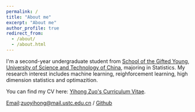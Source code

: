 ```yaml
---
permalink: /
title: "About me"
excerpt: "About me"
author_profile: true
redirect_from: 
  - /about/
  - /about.html
---
```

I'm a second-year undergraduate student from [School of the Gifted Young](https://en.scgy.ustc.edu.cn/), [University of Science and Technology of China](https://en.ustc.edu.cn/), majoring in Statistics. My research interest includes machine learning, reighforcement learning, high dimension statistics and optimazition.

You can find my CV here: [Yihong Zuo's Curriculum Vitae](../assets/Curriculum_Vitae.pdf).

[Email](mailto:zuoyihong@mail.ustc.edu.cn):zuoyihong@mail.ustc.edu.cn / [Github](https://github.com/zuoooooooo) 
